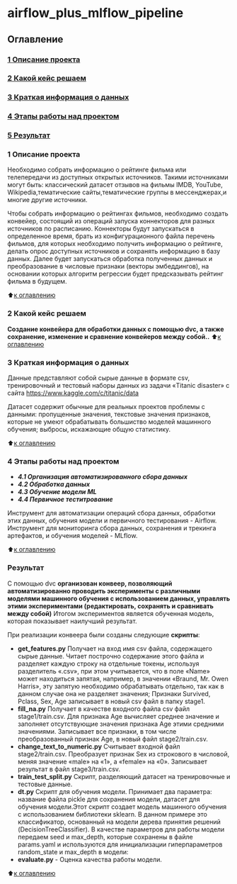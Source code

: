 # airflow_plus_mlflow_pipeline


## Оглавление
### [1 Описание проекта](https://github.com/PismarovMikhail/airflow_plus_mlflow_pipeline/edit/main/README.md)
### [2 Какой кейс решаем](https://github.com/PismarovMikhail/airflow_plus_mlflow_pipeline/edit/main/README.md)
### [3 Краткая информация о данных](https://github.com/PismarovMikhail/airflow_plus_mlflow_pipeline/edit/main/README.md)
### [4 Этапы работы над проектом](https://github.com/PismarovMikhail/airflow_plus_mlflow_pipeline/edit/main/README.md)
### [5 Результат](https://github.com/PismarovMikhail/airflow_plus_mlflow_pipeline/edit/main/README.md)

### 1 Описание проекта
Необходимо собрать информацию о рейтинге фильма или телепередачи из доступных открытых источников. Такими источниками могут быть:
классический датасет отзывов на фильмы IMDB, YouTube, Wikipedia,тематические сайты,тематические группы в мессенджерах,и многие другие источники.

Чтобы собрать информацию о рейтингах фильмов, необходимо создать конвейер, состоящий из операций запуска коннекторов для разных источников по расписанию. Коннекторы будут запускаться в определенное время, брать из конфигурационного файла перечень фильмов, для которых необходимо получить информацию о рейтинге, делать опрос доступных источников и сохранять информацию в базу данных. Далее будет запускаться обработка полученных данных и преобразование в числовые признаки (векторы эмбеддингов), на основании которых алгоритм регрессии будет предсказывать рейтинг фильма в будущем.

:arrow_up:[к оглавлению](https://github.com/PismarovMikhail/airflow_plus_mlflow_pipeline/tree/main/README.md#Оглавление)

### 2 Какой кейс решаем

**Cоздание конвейера для обработки данных с помощью dvc, а также сохранение, изменение и сравнение конвейеров между собой..**
:arrow_up:[к оглавлению](https://github.com/PismarovMikhail/airflow_plus_mlflow_pipeline/tree/main/README.md#Оглавление)

### 3 Краткая информация о данных

Данные представляют собой cырые данные в формате csv, тренировочный и тестовый наборы данных из задачи «Titanic disaster» с сайта https://www.kaggle.com/c/titanic/data

Датасет содержит обычные для реальных проектов проблемы с данными: пропущенные значения, текстовые значения признаков, которые не умеют обрабатывать большиство моделей машинного обучения;
выбросы, искажающие общую статистику.

:arrow_up:[к оглавлению](https://github.com/PismarovMikhail/airflow_plus_mlflow_pipeline/tree/main/README.md#Оглавление)

### 4 Этапы работы над проектом

- ***4.1 Организация автоматизированного сбора данных***
- ***4.2 Обработка данных***
- ***4.3 Обучение модели ML***
- ***4.4 Первичное теститрование***

Инструмент для автоматизации операций сбора данных, обработки этих данных, обучения модели и первичного тестирования - Airflow.  Инструмент для мониторинга сбора данных, сохранения и трекинга артефактов, и обучения моделей - MLflow.

:arrow_up:[к оглавлению](https://github.com/PismarovMikhail/airflow_plus_mlflow_pipeline/tree/main/README.md#Оглавление)

### Результат

С помощью dvc **организован конвеер, позволяющий автоматизированно проводить эксперименты с различными моделями машинного обучения с использованием данных, управлять этими экспериментами (редактировать, сохранять и сравнивать между собой)** Итогом экспериментов является обученная модель, которая показывает наилучший результат.

При реализации конвеера были созданы следующие **скрипты**:
- **get_features.py** Получает на вход имя csv файла, содержащего сырые данные. Читает построчно содержание этого файла и разделяет каждую строку на отдельные токены, используя разделитель «.csv», при этом учитывается, что в поле «Name» может находиться запятая, например, в значении «Braund, Mr. Owen Harris», эту запятую необходимо обрабатывать отдельно, так как в данном случае она не разделяет значения;
Признаки Survived, Pclass, Sex, Age записывает в новый csv файл в папку stage1.
- **fill_na.py** Получает в качестве входного файла csv файл stage1/train.csv. Для признака Age вычисляет среднее значение и заполняет отсутствующие значения признака Age этими средними значениями. Записывает все признаки, в том числе преобразованный признак Age, в новый файл stage2/train.csv.
- **change_text_to_numeric.py** Считывает входной файл stage2/train.csv. Преобразует признак Sex из строкового в числовой, меняя значение «male» на «1», а «female» на «0». Записывает результат в файл stage3/train.csv.
- **train_test_split.py** Скрипт, разделяющий датасет на тренировочные и тестовые данные.
- **dt.py** Скрипт для обучения модели. Принимает два параметра: название файла pickle для сохранения модели, датасет для обучения модели.Этот скрипт создает модель машинного обучения с использованием библиотеки sklearn. В данном примере это классификатор, основанный на модели дерева принятия решений (DecisionTreeClassifier). В качестве параметров для работы модели передаем seed и max_depth, которые сохранены в файле params.yaml и используются для инициализации гиперпараметров random_state и max_depth в модели:
- **evaluate.py** - Оценка качества работы модели.


:arrow_up:[к оглавлению](https://github.com/PismarovMikhail/airflow_plus_mlflow_pipeline/tree/main/README.md#Оглавление)
